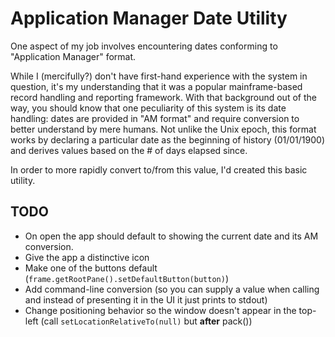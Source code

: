 # Application Manager Date Utility

One aspect of my job involves encountering dates conforming to "Application Manager" format. 

While I (mercifully?) don't have first-hand experience with the system in question, it's my understanding that it was a popular mainframe-based record handling and reporting framework. With that background out of the way, you should know that one peculiarity of this system is its date handling: dates are provided in "AM format" and require conversion to better understand by mere humans. Not unlike the Unix epoch, this format works by declaring a particular date as the beginning of history (01/01/1900) and derives values based on the # of days elapsed since. 

In order to more rapidly convert to/from this value, I'd created this basic utility.

## TODO
* On open the app should default to showing the current date and its AM conversion.
* Give the app a distinctive icon
* Make one of the buttons default (`frame.getRootPane().setDefaultButton(button)`)
* Add command-line conversion (so you can supply a value when calling and instead of presenting it in the UI it just prints to stdout)
* Change positioning behavior so the window doesn't appear in the top-left (call `setLocationRelativeTo(null)` but **after** pack())
